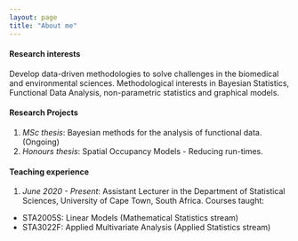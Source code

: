 ```yaml
---
layout: page
title: "About me"
---
```


#### Research interests

Develop data-driven methodologies to solve challenges in the biomedical and environmental sciences. Methodological interests in
Bayesian Statistics, Functional Data Analysis, non-parametric statistics and graphical models.

#### Research Projects
1. *MSc thesis*: Bayesian methods for the analysis of functional data. (Ongoing)
2. *Honours thesis*: Spatial Occupancy Models - Reducing run-times.

#### Teaching experience

1. *June 2020 - Present*: Assistant Lecturer in the Department of Statistical Sciences, University of Cape Town, South Africa. Courses taught:
  * STA2005S: Linear Models (Mathematical Statistics stream)
  * STA3022F: Applied Multivariate Analysis (Applied Statistics stream)


